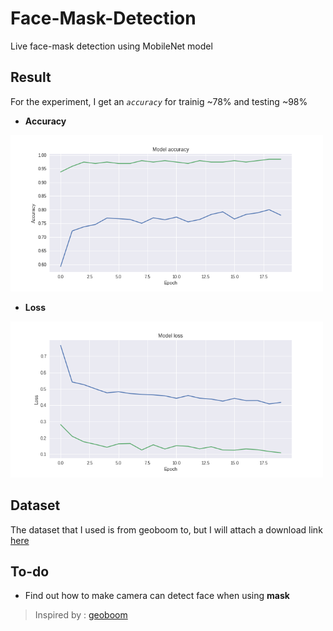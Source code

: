 # Face-Mask-Detection

Live face-mask detection using MobileNet model

## Result 
For the experiment, I get an *`accuracy`* for trainig ~78% and testing ~98%
- **Accuracy**
<img src="/accuracy.png" width="500">

- **Loss**
<img src="/loss.png" width="500">

## Dataset
The dataset that I used is from geoboom to, but I will attach a download link [here](https://drive.google.com/drive/folders/1OGnsfAtcwghg50Jm-nb0B19ffaUoZeus?usp=sharing)

## To-do
- Find out how to make camera can detect face when using **mask**


> Inspired by : [geoboom](https://github.com/geoboom/facemask-workshop)
